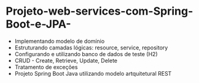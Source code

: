 # Projeto-web-services-com-Spring-Boot-e-JPA-
 - Implementando modelo de domínio
 - Estruturando camadas lógicas: resource, service, repository
 - Configurando e utilizando banco de dados de teste (H2)
 - CRUD - Create, Retrieve, Update, Delete
 - Tratamento de exceções
 - Projeto Spring Boot Java utilizando modelo artquitetural REST
